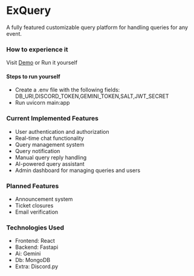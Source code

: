 # ExQuery

A fully featured customizable query platform for handling queries for any event.

### How to experience it

Visit [Demo](http://empy.my/ExQuery) or Run it yourself

#### Steps to run yourself

- Create a .env file with the following fields: DB_URI,DISCORD_TOKEN,GEMINI_TOKEN,SALT,JWT_SECRET
- Run uvicorn main:app 

### Current Implemented Features

- User authentication and authorization
- Real-time chat functionality
- Query management system
- Query notification
- Manual query reply handling
- AI-powered query assistant
- Admin dashboard for managing queries and users

### Planned Features

- Announcement system
- Ticket closures
- Email verification

### Technologies Used

- Frontend: React
- Backend: Fastapi
- Ai: Gemini
- Db: MongoDB
- Extra: Discord.py


